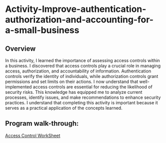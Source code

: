 <h1>Activity-Improve-authentication-authorization-and-accounting-for-a-small-business</h1>

<h2>Overview</h2>
In this activity, I learned the importance of assessing access controls within a business. I discovered that access controls play a crucial role in managing access, authorization, and accountability of information. Authentication controls verify the identity of individuals, while authorization controls grant permissions and set limits on their actions. I now understand that well-implemented access controls are essential for reducing the likelihood of security risks. This knowledge has equipped me to analyze current processes, identify issues, and make recommendations to enhance security practices. I understand that completing this activity is important because it serves as a practical application of the concepts learned.



<h2>Program walk-through:</h2>

[ Access Control WorkSheet ](https://github.com/EJaniec/Activity-Improve-authentication-authorization-and-accounting-for-a-small-business/blob/main/Activity-Access-control-worksheet.pdf)
